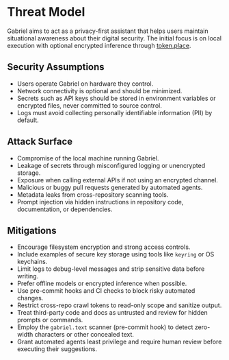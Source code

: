 # Threat Model

Gabriel aims to act as a privacy-first assistant that helps users maintain situational awareness about their digital security. The initial focus is on local execution with optional encrypted inference through [token.place](https://github.com/futuroptimist/token.place).

## Security Assumptions

- Users operate Gabriel on hardware they control.
- Network connectivity is optional and should be minimized.
- Secrets such as API keys should be stored in environment variables or encrypted files, never committed to source control.
- Logs must avoid collecting personally identifiable information (PII) by default.

## Attack Surface

- Compromise of the local machine running Gabriel.
- Leakage of secrets through misconfigured logging or unencrypted storage.
- Exposure when calling external APIs if not using an encrypted channel.
- Malicious or buggy pull requests generated by automated agents.
- Metadata leaks from cross-repository scanning tools.
- Prompt injection via hidden instructions in repository code, documentation, or dependencies.

## Mitigations

- Encourage filesystem encryption and strong access controls.
- Include examples of secure key storage using tools like `keyring` or OS keychains.
- Limit logs to debug-level messages and strip sensitive data before writing.
- Prefer offline models or encrypted inference when possible.
- Use pre-commit hooks and CI checks to block risky automated changes.
- Restrict cross-repo crawl tokens to read-only scope and sanitize output.
- Treat third-party code and docs as untrusted and review for hidden prompts or commands.
- Employ the `gabriel.text` scanner (pre-commit hook) to detect zero-width characters or other concealed text.
- Grant automated agents least privilege and require human review before executing their suggestions.
